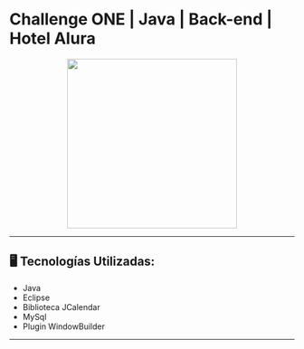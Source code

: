 # Challenge ONE | Java | Back-end | Hotel Alura

<p align="center" >
     <img width="300" heigth="300" src="https://user-images.githubusercontent.com/91544872/189419040-c093db78-c970-4960-8aca-ffcc11f7ffaf.png">
</p>

---

## 🖥️ Tecnologías Utilizadas:

- Java
- Eclipse
- Biblioteca JCalendar
- MySql
- Plugin WindowBuilder </br>

---
